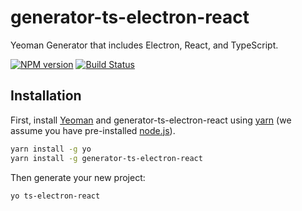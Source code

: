 
# generator-ts-electron-react
Yeoman Generator that includes Electron, React, and TypeScript.


[![NPM version][npm-image]][npm-url]
[![Build Status][travis-image]][travis-url]

## Installation

First, install [Yeoman](http://yeoman.io) and generator-ts-electron-react using [yarn](https://yarnpkg.com/en/) (we assume you have pre-installed [node.js](https://nodejs.org/)).

```bash
yarn install -g yo
yarn install -g generator-ts-electron-react
```

Then generate your new project:

```bash
yo ts-electron-react
```


[npm-image]: https://badge.fury.io/js/generator-ts-electron-react.svg
[npm-url]: https://npmjs.org/package/generator-ts-electron-react
[travis-image]: https://travis-ci.org//generator-ts-electron-react.svg?branch=master
[travis-url]: https://travis-ci.org//generator-ts-electron-react
